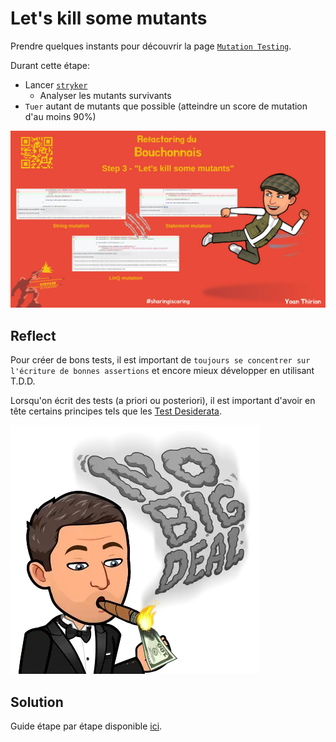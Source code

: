# Let's kill some mutants
Prendre quelques instants pour découvrir la page [`Mutation Testing`](https://xtrem-tdd.netlify.app/flavours/mutation-testing/).

Durant cette étape:
- Lancer [`stryker`](https://stryker-mutator.io/docs/stryker-net/introduction/)
  - Analyser les mutants survivants 
- `Tuer` autant de mutants que possible (atteindre un score de mutation d'au moins 90%)

![Step 3 - Let's kill some mutants](../img/step3.webp)

## Reflect
Pour créer de bons tests, il est important de `toujours se concentrer sur l'écriture de bonnes assertions` et encore mieux développer en utilisant T.D.D.

Lorsqu'on écrit des tests (a priori ou posteriori), il est important d'avoir en tête certains principes tels que les [Test Desiderata](https://kentbeck.github.io/TestDesiderata/).

![Let's kill some mutants](steps/img/03.kill-mutants/kill-mutants.webp)

## Solution
Guide étape par étape disponible [ici](steps/03.kill-mutants.md).